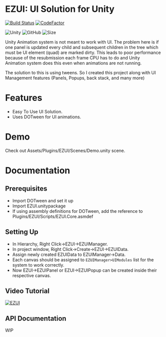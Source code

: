 # EZUI: UI Solution for Unity

[![Build Status](https://github.com/MohitSethi99/EZUI/workflows/build/badge.svg)](https://github.com/MohitSethi99/EZUI/actions?workflow=build)
[![CodeFactor](https://www.codefactor.io/repository/github/mohitsethi99/ezui/badge)](https://www.codefactor.io/repository/github/mohitsethi99/ezui)

![Unity](https://img.shields.io/badge/platform-Unity-blue?style=flat-square)
![GitHub](https://img.shields.io/github/license/MohitSethi99/EZUI?color=blue&style=flat-square)
![Size](https://img.shields.io/github/repo-size/MohitSethi99/EZUI?style=flat-square)

Unity Animation system is not meant to work with UI.
The problem here is if one panel is updated every child and subsequent children in the tree which must be UI element (quad) are marked dirty. This leads to poor performance because of the resubmission each frame CPU has to do and Unity Animation system does this even when animations are not running.

The solution to this is using tweens. So I created this project along with UI Management features (Panels, Popups, back stack, and many more)

# Features

- Easy To Use UI Solution.
- Uses DOTween for UI animations.

# Demo

Check out Assets/Plugins/EZUI/Scenes/Demo.unity scene.

# Documentation

## Prerequisites
- Import DOTween and set it up
- Import EZUI.unitypackage
- If using assembly definitions for DOTween, add the reference to Plugins/EZUI/Scripts/EZUI.Core.asmdef

## Setting Up
- In Hierarchy, Right Click&#8594;EZUI&#8594;EZUIManager.
- In project window, Right Click&#8594;Create&#8594;EZUI&#8594;EZUIData.
- Assign newly created EZUIData to EZUIManager&#8594;Data.
- Each canvas should be assigned to `EZUIManager>UIModules` list for the system to work correctly.
- Now EZUI&#8594;EZUIPanel or EZUI&#8594;EZUIPopup can be created inside their respective canvas.

## Video Tutorial

[![EZUI](https://yt-embed.herokuapp.com/embed?v=wslE4BnRLk8)](https://youtube.com/playlist?list=PLoY41wN_Nn7ia87iad-Z7kMlNxKdrE0zD "EZUI")

## API Documentation

WIP
